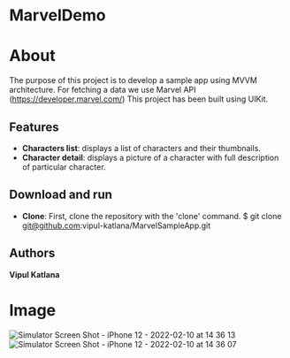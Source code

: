 # MarvelDemo

# About
The purpose of this project is to develop a sample app using MVVM architecture. For fetching a data we use Marvel API (https://developer.marvel.com/) This project has been built using UIKit.

## Features

- **Characters list**: displays a list of characters and their thumbnails.
- **Character detail**: displays a picture of a character with full description of particular character.

## Download and run

- **Clone**: First, clone the repository with the 'clone' command.
$ git clone git@github.com:vipul-katlana/MarvelSampleApp.git

## Authors

**Vipul Katlana** 

# Image
![Simulator Screen Shot - iPhone 12 - 2022-02-10 at 14 36 13](https://user-images.githubusercontent.com/62510851/153374496-90d40e8d-f3fe-4139-9c14-1dc5eae5e775.png)
![Simulator Screen Shot - iPhone 12 - 2022-02-10 at 14 36 07](https://user-images.githubusercontent.com/62510851/153374469-1811ab05-a1dc-4aa5-8202-2c224a995b2f.png)
